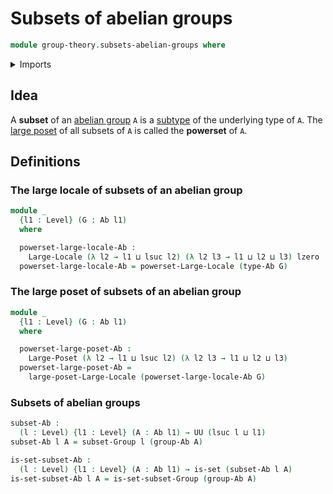 # Subsets of abelian groups

```agda
module group-theory.subsets-abelian-groups where
```

<details><summary>Imports</summary>

```agda
open import foundation.large-locale-of-subtypes
open import foundation.powersets
open import foundation.sets
open import foundation.universe-levels

open import group-theory.abelian-groups
open import group-theory.subsets-groups

open import order-theory.large-locales
open import order-theory.large-posets
```

</details>

## Idea

A **subset** of an [abelian group](group-theory.abelian-groups.md) `A` is a
[subtype](foundation.subtypes.md) of the underlying type of `A`. The
[large poset](order-theory.large-posets.md) of all subsets of `A` is called the
**powerset** of `A`.

## Definitions

### The large locale of subsets of an abelian group

```agda
module _
  {l1 : Level} (G : Ab l1)
  where

  powerset-large-locale-Ab :
    Large-Locale (λ l2 → l1 ⊔ lsuc l2) (λ l2 l3 → l1 ⊔ l2 ⊔ l3) lzero
  powerset-large-locale-Ab = powerset-Large-Locale (type-Ab G)
```

### The large poset of subsets of an abelian group

```agda
module _
  {l1 : Level} (G : Ab l1)
  where

  powerset-large-poset-Ab :
    Large-Poset (λ l2 → l1 ⊔ lsuc l2) (λ l2 l3 → l1 ⊔ l2 ⊔ l3)
  powerset-large-poset-Ab =
    large-poset-Large-Locale (powerset-large-locale-Ab G)
```

### Subsets of abelian groups

```agda
subset-Ab :
  (l : Level) {l1 : Level} (A : Ab l1) → UU (lsuc l ⊔ l1)
subset-Ab l A = subset-Group l (group-Ab A)

is-set-subset-Ab :
  (l : Level) {l1 : Level} (A : Ab l1) → is-set (subset-Ab l A)
is-set-subset-Ab l A = is-set-subset-Group (group-Ab A)
```
